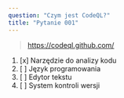 ```yaml
---
question: "Czym jest CodeQL?"
title: "Pytanie 001"
---
```


> https://codeql.github.com/
1. [x] Narzędzie do analizy kodu
1. [ ] Język programowania
1. [ ] Edytor tekstu
1. [ ] System kontroli wersji
